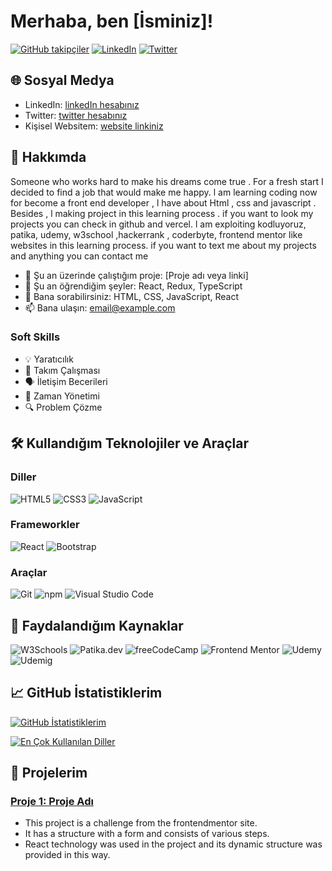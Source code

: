 # Merhaba, ben [İsminiz]!

[![GitHub takipçiler](https://img.shields.io/github/followers/kullanıcıadınız?label=Takipçiler&style=social)](https://github.com/kullanıcıadınız)
[![LinkedIn](https://img.shields.io/badge/LinkedIn-blue?logo=linkedin&style=social)](https://www.linkedin.com/in/kullanıcıadınız/)
[![Twitter](https://img.shields.io/twitter/follow/kullanıcıadınız?label=Takip%20Et&style=social)](https://twitter.com/kullanıcıadınız)

## 🌐 Sosyal Medya

- LinkedIn: [linkedIn hesabınız](https://www.linkedin.com/in/kullanıcıadınız/)
- Twitter: [twitter hesabınız](https://twitter.com/kullanıcıadınız)
- Kişisel Websitem: [website linkiniz](https://www.websiteadresiniz.com)

## 🚀 Hakkımda

Someone who works hard to make his dreams come true . For a fresh start I decided to find a job that would make me happy. l am learning coding now for become a front end developer , l have about Html , css and javascript . Besides , l making project in this learning process . if you want to look my projects you can check in github and vercel. l am exploiting kodluyoruz, patika, udemy, w3school ,hackerrank , coderbyte, frontend mentor like websites in this learning process. if you want to text me about my projects and anything you can contact me

- 🔭 Şu an üzerinde çalıştığım proje: [Proje adı veya linki]
- 🌱 Şu an öğrendiğim şeyler: React, Redux, TypeScript
- 💬 Bana sorabilirsiniz: HTML, CSS, JavaScript, React
- 📫 Bana ulaşın: [email@example.com](mailto:email@example.com)

### Soft Skills

- 💡 Yaratıcılık
- 🤝 Takım Çalışması
- 🗣️ İletişim Becerileri
- 📅 Zaman Yönetimi
- 🔍 Problem Çözme

## 🛠️ Kullandığım Teknolojiler ve Araçlar

### Diller
![HTML5](https://img.shields.io/badge/HTML5-E34F26?style=flat-square&logo=html5&logoColor=white)
![CSS3](https://img.shields.io/badge/CSS3-1572B6?style=flat-square&logo=css3&logoColor=white)
![JavaScript](https://img.shields.io/badge/JavaScript-F7DF1E?style=flat-square&logo=javascript&logoColor=black)

### Frameworkler
![React](https://img.shields.io/badge/React-20232A?style=flat-square&logo=react&logoColor=61DAFB)
![Bootstrap](https://img.shields.io/badge/Bootstrap-563D7C?style=flat-square&logo=bootstrap&logoColor=white)

### Araçlar
![Git](https://img.shields.io/badge/Git-F05032?style=flat-square&logo=git&logoColor=white)
![npm](https://img.shields.io/badge/npm-CB3837?style=flat-square&logo=npm&logoColor=white)
![Visual Studio Code](https://img.shields.io/badge/Visual%20Studio%20Code-007ACC?style=flat-square&logo=visual-studio-code&logoColor=white)

## 📖 Faydalandığım Kaynaklar

![W3Schools](https://img.shields.io/badge/W3Schools-4CAF50?style=flat-square&logo=w3schools&logoColor=white)
![Patika.dev](https://img.shields.io/badge/Patika.dev-3423A6?style=flat-square&logo=patika.dev&logoColor=white)
![freeCodeCamp](https://img.shields.io/badge/freeCodeCamp-0A0A23?style=flat-square&logo=freecodecamp&logoColor=white)
![Frontend Mentor](https://img.shields.io/badge/Frontend%20Mentor-3F54A3?style=flat-square&logo=frontend-mentor&logoColor=white)
![Udemy](https://img.shields.io/badge/Udemy-A435F0?style=flat-square&logo=udemy&logoColor=white)
![Udemig](https://img.shields.io/badge/Udemig-EC5252?style=flat-square&logo=udemy&logoColor=white)

## 📈 GitHub İstatistiklerim

[![GitHub İstatistiklerim](https://github-readme-stats.vercel.app/api?username=kisisellhesap&show_icons=true&theme=radical)](https://github.com/kisisellhesap)

[![En Çok Kullanılan Diller](https://github-readme-stats.vercel.app/api/top-langs/?username=kisisellhesap&layout=compact&theme=radical)](https://github.com/kisisellhesap)

## 💼 Projelerim

### [Proje 1: Proje Adı](https://github.com/kisisellhesap/multi-step-form-main)
- This project is a challenge from the frontendmentor site. 
- It has a structure with a form and consists of various steps.
- React technology was used in the project and its dynamic structure was provided in this way.





